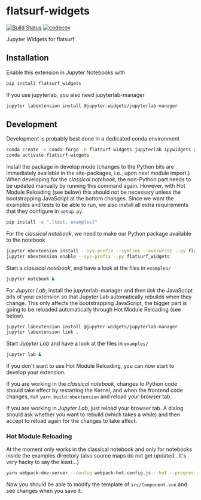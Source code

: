 # flatsurf-widgets

[![Build Status](https://travis-ci.org/flatsurf/flatsurf-widgets.svg?branch=master)](https://travis-ci.org/flatsurf/flatsurf_widgets)
[![codecov](https://codecov.io/gh/flatsurf/flatsurf-widgets/branch/master/graph/badge.svg)](https://codecov.io/gh/flatsurf/flatsurf-widgets)

Jupyter Widgets for flatsurf

## Installation

Enable this extension in Jupyter Notebooks with

```bash
pip install flatsurf_widgets
```

If you use jupyterlab, you also need jupyterlab-manager

```bash
jupyter labextension install @jupyter-widgets/jupyterlab-manager
```

## Development

Development is probably best done in a dedicated conda environment

```bash
conda create -c conda-forge -n flatsurf-widgets jupyterlab ipywidgets widgetsnbextension pip 
conda activate flatsurf-widgets
```

Install the package in develop mode (changes to the Python bits are immediately
available in the site-packages, i.e., upon next module import.) When developing
for the *classical notebook*, the non-Python part needs to be updated manually
by running this command again. However, with Hot Module Reloading (see below)
this should not be necessary unless the bootstrapping JavaScript at the bottom
changes. Since we want the examples and tests to be able to run, we also
install all extra requirements that they configure in `setup.py`.

```bash
pip install -e ".[test, examples]"
```

For the *classical notebook*, we need to make our Python package available to the notebook

```bash
jupyter nbextension install --sys-prefix --symlink --overwrite --py flatsurf_widgets
jupyter nbextension enable --sys-prefix --py flatsurf_widgets
```

Start a *classical notebook*, and have a look at the files in `examples/`

```bash
jupyter notebook &
```

For *Jupyter Lab*, install the jupyterlab-manager and then *link* the
JavaScript bits of your extension so that Jupyter Lab automatically rebuilds
when they change. This only affects the bootstrapping JavaScript, the bigger
part is going to be reloaded automatically through Hot Module Reloading (see below).

```bash
jupyter labextension install @jupyter-widgets/jupyterlab-manager
jupyter labextension link .
```

Start *Jupyter Lab* and have a look at the files in `examples/`

```bash
jupyter lab &
```

If you don't want to use Hot Module Reloading, you can now start to develop your extension.

If you are working in the *classical notebook*, changes to Python code should take effect by restarting the Kernel, and when the frontend code changes, run `yarn build:nbextension` and reload your browser tab.

If you are working in *Jupyter Lab*, just reload your browser tab. A dialog should ask whether you want to rebuild (which takes a while) and then accept to reload again for the changes to take affect.

### Hot Module Reloading

At the moment only works in the classical notebook and only for notebooks
inside the examples directory (also source maps do not get updated…it's very
hacky to say the least…)

```bash
yarn webpack-dev-server --config webpack-hot.config.js --hot --progress
```

Now you should be able to modify the template of `src/Component.vue` and see
changes when you save it.

